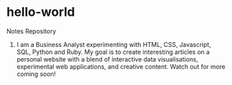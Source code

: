 # hello-world
Notes Repository


001. I am a Business Analyst experimenting with HTML, CSS, Javascript, SQL, Python and Ruby. My goal is to create interesting articles on a personal website with a blend of interactive data visualisations, experimental web applications, and creative content. Watch out for more coming soon!

